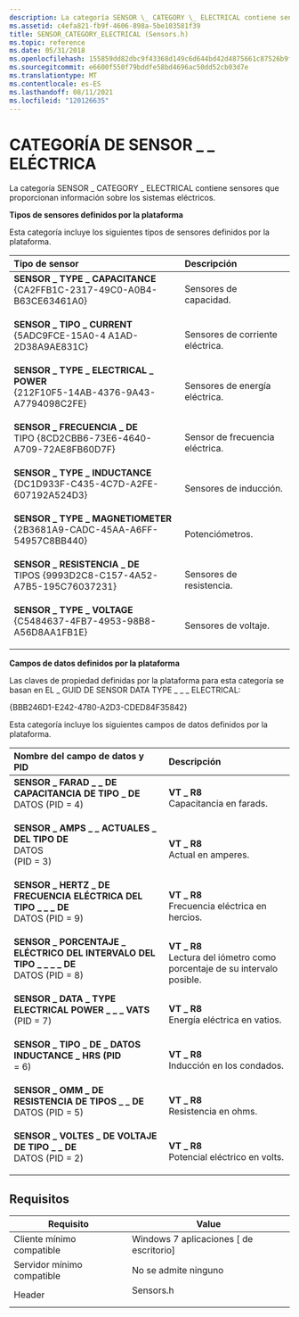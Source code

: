 ```yaml
---
description: La categoría SENSOR \_ CATEGORY \_ ELECTRICAL contiene sensores que proporcionan información sobre los sistemas eléctricos.
ms.assetid: c4efa821-fb9f-4606-898a-5be103581f39
title: SENSOR_CATEGORY_ELECTRICAL (Sensors.h)
ms.topic: reference
ms.date: 05/31/2018
ms.openlocfilehash: 155859dd82dbc9f43368d149c6d644bd42d4875661c87526b9fa66d7f20f0686
ms.sourcegitcommit: e6600f550f79bddfe58bd4696ac50dd52cb03d7e
ms.translationtype: MT
ms.contentlocale: es-ES
ms.lasthandoff: 08/11/2021
ms.locfileid: "120126635"
---
```

# <a name="sensor_category_electrical"></a>CATEGORÍA DE SENSOR \_ \_ ELÉCTRICA

La categoría SENSOR \_ CATEGORY \_ ELECTRICAL contiene sensores que proporcionan información sobre los sistemas eléctricos.

**Tipos de sensores definidos por la plataforma**

Esta categoría incluye los siguientes tipos de sensores definidos por la plataforma.



| Tipo de sensor                                                                                                                                                                                                                                                                                              | Descripción                             |
|:---------------------------------------------------------------------------------------------------------------------------------------------------------------------------------------------------------------------------------------------------------------------------------------------------------|:----------------------------------------|
| <span id="SENSOR_TYPE_CAPACITANCE"></span><span id="sensor_type_capacitance"></span><dl> <dt>**SENSOR \_ TYPE \_ CAPACITANCE**</dt> <dt>{CA2FFB1C-2317-49C0-A0B4-B63CE63461A0}</dt> </dl>                 | Sensores de capacidad.<br/>         |
| <span id="SENSOR_TYPE_CURRENT"></span><span id="sensor_type_current"></span><dl> <dt>**SENSOR \_ TIPO \_ CURRENT**</dt> <dt>{5ADC9FCE-15A0-4 A1AD-2D38A9AE831C}</dt> </dl>                             | Sensores de corriente eléctrica.<br/>  |
| <span id="SENSOR_TYPE_ELECTRICAL_POWER"></span><span id="sensor_type_electrical_power"></span><dl> <dt>**SENSOR \_ TYPE \_ ELECTRICAL \_ POWER**</dt> <dt>{212F10F5-14AB-4376-9A43-A7794098C2FE}</dt> </dl> | Sensores de energía eléctrica.<br/>    |
| <span id="SENSOR_TYPE_FREQUENCY"></span><span id="sensor_type_frequency"></span><dl> <dt>**SENSOR \_ FRECUENCIA \_ DE**</dt> <dt>TIPO {8CD2CBB6-73E6-4640-A709-72AE8FB60D7F}</dt> </dl>                       | Sensor de frecuencia eléctrica.<br/> |
| <span id="SENSOR_TYPE_INDUCTANCE"></span><span id="sensor_type_inductance"></span><dl> <dt>**SENSOR \_ TYPE \_ INDUCTANCE**</dt> <dt>{DC1D933F-C435-4C7D-A2FE-607192A524D3}</dt> </dl>                    | Sensores de inducción.<br/>          |
| <span id="SENSOR_TYPE_POTENTIOMETER"></span><span id="sensor_type_potentiometer"></span><dl> <dt>**SENSOR \_ TYPE \_ MAGNETIOMETER**</dt> <dt>{2B3681A9-CADC-45AA-A6FF-54957C8BB440}</dt> </dl>           | Potenciómetros.<br/>              |
| <span id="SENSOR_TYPE_RESISTANCE"></span><span id="sensor_type_resistance"></span><dl> <dt>**SENSOR \_ RESISTENCIA \_ DE**</dt> <dt>TIPOS {9993D2C8-C157-4A52-A7B5-195C76037231}</dt> </dl>                    | Sensores de resistencia.<br/>          |
| <span id="SENSOR_TYPE_VOLTAGE"></span><span id="sensor_type_voltage"></span><dl> <dt>**SENSOR \_ TYPE \_ VOLTAGE**</dt> <dt>{C5484637-4FB7-4953-98B8-A56D8AA1FB1E}</dt> </dl>                             | Sensores de voltaje.<br/>             |



**Campos de datos definidos por la plataforma**

Las claves de propiedad definidas por la plataforma para esta categoría se basan en EL \_ GUID DE SENSOR DATA TYPE \_ \_ \_ ELECTRICAL:

{BBB246D1-E242-4780-A2D3-CDED84F35842}

Esta categoría incluye los siguientes campos de datos definidos por la plataforma.



| Nombre del campo de datos y PID                                                                                                                                                                                                                                                                                                         | Descripción                                                                                   |
|:--------------------------------------------------------------------------------------------------------------------------------------------------------------------------------------------------------------------------------------------------------------------------------------------------------------------------------|:----------------------------------------------------------------------------------------------|
| <span id="SENSOR_DATA_TYPE_CAPACITANCE_FARAD"></span><span id="sensor_data_type_capacitance_farad"></span><dl> <dt>**SENSOR \_ FARAD \_ \_ DE CAPACITANCIA DE TIPO \_ DE**</dt> <dt> DATOS (PID = 4)</dt> </dl>                                | **VT \_ R8**<br/> Capacitancia en farads.<br/>                                       |
| <span id="SENSOR_DATA_TYPE_CURRENT_AMPS"></span><span id="sensor_data_type_current_amps"></span><dl> <dt>**SENSOR \_ AMPS \_ \_ ACTUALES \_ DEL TIPO DE**</dt> DATOS <dt>(PID = 3)</dt> </dl>                                                | **VT \_ R8**<br/> Actual en amperes.<br/>                                          |
| <span id="SENSOR_DATA_TYPE_ELECTRICAL_FREQUENCY_HERTZ"></span><span id="sensor_data_type_electrical_frequency_hertz"></span><dl> <dt>**SENSOR \_ HERTZ \_ DE FRECUENCIA ELÉCTRICA DEL TIPO \_ \_ \_ DE**</dt> <dt>DATOS (PID = 9)</dt> </dl>     | **VT \_ R8**<br/> Frecuencia eléctrica en hercios.<br/>                               |
| <span id="SENSOR_DATA_TYPE_ELECTRICAL_PERCENT_OF_RANGE"></span><span id="sensor_data_type_electrical_percent_of_range"></span><dl> <dt>**SENSOR \_ PORCENTAJE \_ ELÉCTRICO DEL INTERVALO DEL TIPO \_ \_ \_ \_ DE**</dt> <dt>DATOS (PID = 8)</dt> </dl> | **VT \_ R8**<br/> Lectura del iómetro como porcentaje de su intervalo posible.<br/> |
| <span id="SENSOR_DATA_TYPE_ELECTRICAL_POWER_WATTS"></span><span id="sensor_data_type_electrical_power_watts"></span><dl> <dt>**SENSOR \_ DATA \_ TYPE ELECTRICAL POWER \_ \_ \_ VATS**</dt> <dt> (PID = 7)</dt> </dl>                | **VT \_ R8**<br/> Energía eléctrica en vatios.<br/>                                   |
| <span id="SENSOR_DATA_TYPE_INDUCTANCE_HENRY"></span><span id="sensor_data_type_inductance_henry"></span><dl> <dt>**SENSOR \_ TIPO \_ DE \_ DATOS INDUCTANCE \_ HRS (PID**</dt> <dt>= 6)</dt> </dl>                                    | **VT \_ R8**<br/> Inducción en los condados.<br/>                                       |
| <span id="SENSOR_DATA_TYPE_RESISTANCE_OHMS"></span><span id="sensor_data_type_resistance_ohms"></span><dl> <dt>**SENSOR \_ OMM \_ DE RESISTENCIA DE TIPOS \_ \_ DE**</dt> <dt>DATOS (PID = 5)</dt> </dl>                                       | **VT \_ R8**<br/> Resistencia en ohms.<br/>                                          |
| <span id="SENSOR_DATA_TYPE_VOLTAGE_VOLTS"></span><span id="sensor_data_type_voltage_volts"></span><dl> <dt>**SENSOR \_ VOLTES \_ DE VOLTAJE DE TIPO \_ \_ DE**</dt> <dt>DATOS (PID = 2)</dt> </dl>                                             | **VT \_ R8**<br/> Potencial eléctrico en volts.<br/>                               |



## <a name="requirements"></a>Requisitos



| Requisito | Value |
|-------------------------------------|--------------------------------------------------------------------------------------|
| Cliente mínimo compatible<br/> | Windows 7 aplicaciones \[ de escritorio\]<br/>                                           |
| Servidor mínimo compatible<br/> | No se admite ninguno<br/>                                                            |
| Header<br/>                   | <dl> <dt>Sensors.h</dt> </dl> |



 

 




